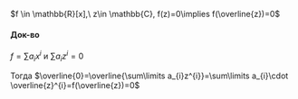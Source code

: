 $f \in \mathbb{R}[x],\ z\in \mathbb{C}, f(z)=0\implies f(\overline{z})=0$

#### Док-во

$f=\sum\limits a_{i}x^{i}$ и $\sum\limits a_{i}z^{i}=0$

Тогда $\overline{0}=\overline{\sum\limits a_{i}z^{i}}=\sum\limits a_{i}\cdot \overline{z}^{i}=f(\overline{z})=0$